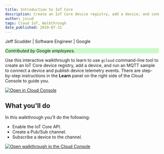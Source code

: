 ```yaml
---
title: Introduction to IoT Core
description: Create an IoT Core device registry, add a device, and connect.
author: jscud
tags: Cloud IoT, Walkthrough
date_published: 2019-07-31
---
```


Jeff Scudder | Software Engineer | Google

<p style="background-color:#CAFACA;"><i>Contributed by Google employees.</i></p>

Use this interactive walkthrough to learn to use `gcloud` command-line tool to 
create an IoT Core device registry, add a device, and run an MQTT sample to 
connect a device and publish device telemetry events. There are step-by-step instructions
in the **Learn** panel on the right side of the Cloud Console to guide you. 

[![Open in Cloud Console](https://walkthroughs.googleusercontent.com/tutorial/resources/open-in-console-button.svg)](https://console.cloud.google.com/getting-started?walkthrough_tutorial_id=iot_core_quickstart)

## What you'll do

In this walkthrough you’ll do the following:

* Enable the IoT Core API.
* Create a Pub/Sub channel.
* Subscribe a device to the channel. 

[![Open walkthrough in the Cloud Console](https://storage.googleapis.com/gcp-community/tutorials/iot-core-quickstart/tutorial.png)](https://console.cloud.google.com/getting-started?walkthrough_tutorial_id=iot_core_quickstart)
